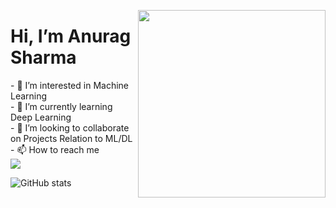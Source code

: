 <p><a target="_blank" rel="noopener noreferrer" href="https://octodex.github.com/images/Fintechtocat.png"><img align="right" src="https://octodex.github.com/images/Fintechtocat.png" height = '300'></a></p>

<h1> Hi, I’m Anurag Sharma </h1>
- 👀 I’m interested in Machine Learning<br>
- 🌱 I’m currently learning Deep Learning<br>
- 💞️ I’m looking to collaborate on Projects Relation to ML/DL<br>
- 📫 How to reach me <br>
<img align="center" src="https://github-readme-streak-stats.herokuapp.com/?user=Anurag-2000&theme=dark" />
<br/>






![GitHub stats](https://github-readme-stats.vercel.app/api?username=Anurag-2000&show_icons=true&theme=dark)
<!---
Anurag-2000/Anurag-2000 is a ✨ special ✨ repository because its `README.md` (this file) appears on your GitHub profile.
You can click the Preview link to take a look at your changes.
--->

